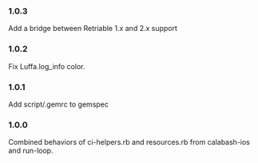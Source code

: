 ### 1.0.3

Add a bridge between Retriable 1.x and 2.x support

### 1.0.2

Fix Luffa.log\_info color.

### 1.0.1

Add script/.gemrc to gemspec

### 1.0.0

Combined behaviors of ci-helpers.rb and resources.rb
from calabash-ios and run-loop.

